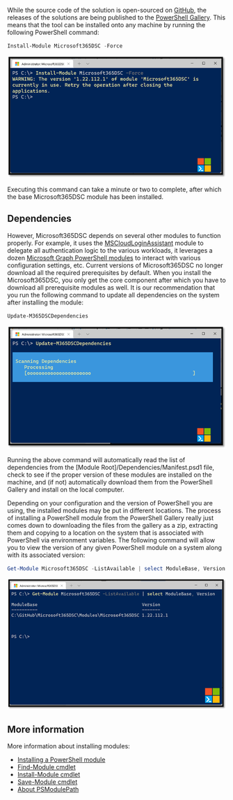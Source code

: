 While the source code of the solution is open-sourced on <a href="https://GitHub.com/Microsoft/Microsoft365DSC" target="_blank">GitHub</a>, the releases of the solutions are being published to the <a href="https://www.powershellgallery.com/packages/Microsoft365DSC/" target="_blank">PowerShell Gallery</a>. This means that the tool can be installed onto any machine by running the following PowerShell command:
```PowerShell
Install-Module Microsoft365DSC -Force
```
 ![image](../../Images/InstallingM365DSC.png)

Executing this command can take a minute or two to complete, after which the base Microsoft365DSC module has been installed.

## Dependencies

However, Microsoft365DSC depends on several other modules to function properly. For example, it uses the <a href="https://www.powershellgallery.com/packages/MSCloudLoginAssistant/">MSCloudLoginAssistant</a> module to delegate all authentication logic to the various workloads, it leverages a dozen <a href="https://www.powershellgallery.com/packages?q=Microsoft.Graph">Microsoft Graph PowerShell modules</a> to interact with various configuration settings, etc. Current versions of Microsoft365DSC no longer download all the required prerequisites by default. When you install the Microsoft365DSC, you only get the core component after which you have to download all prerequisite modules as well. It is our recommendation that you run the following command to update all dependencies on the system after installing the module:

```PowerShell
Update-M365DSCDependencies
```
 ![image](../../Images/InstallingDependencies.png)

Running the above command will automatically read the list of dependencies from the [Module Root]/Dependencies/Manifest.psd1 file, check to see if the proper version of these modules are installed on the machine, and (if not) automatically download them from the PowerShell Gallery and install on the local computer.

Depending on your configuration and the version of PowerShell you are using, the installed modules may be put in different locations. The process of installing a PowerShell module from the PowerShell Gallery really just comes down to downloading the files from the gallery as a zip, extracting them and copying to a location on the system that is associated with PowerShell via environment variables. The following command will allow you to view the version of any given PowerShell module on a system along with its associated version:
```PowerShell
Get-Module Microsoft365DSC -ListAvailable | select ModuleBase, Version
```
 ![image](../../Images/GetModuleM365DSC.png)

## More information

More information about installing modules:

- <a href="https://docs.microsoft.com/en-us/powershell/scripting/developer/module/installing-a-powershell-module?view=powershell-7.2" target="_blank">Installing a PowerShell module</a>
- <a href="https://docs.microsoft.com/en-us/powershell/module/powershellget/find-module?view=powershell-7.2" target="_blank">Find-Module cmdlet</a>
- <a href="https://docs.microsoft.com/en-us/powershell/module/powershellget/install-module?view=powershell-7.2" target="_blank">Install-Module cmdlet</a>
- <a href="https://docs.microsoft.com/en-us/powershell/module/powershellget/save-module?view=powershell-7.2" target="_blank">Save-Module cmdlet</a>
- <a href="https://docs.microsoft.com/en-us/powershell/module/microsoft.powershell.core/about/about_psmodulepath?view=powershell-7.2" target="_blank">About PSModulePath</a>

